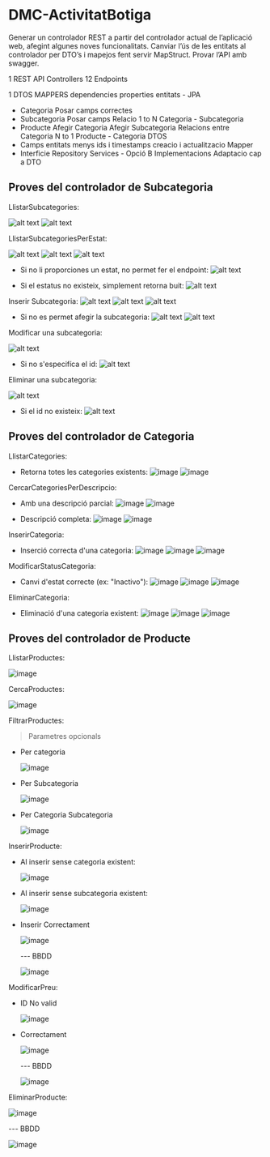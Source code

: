 ﻿# DMC-ActivitatBotiga

Generar un controlador REST a partir del controlador actual de l’aplicació web, afegint algunes noves funcionalitats.
Canviar l’ús de les entitats al controlador per DTO’s i mapejos fent servir MapStruct.
Provar l’API amb swagger.

1 REST API
Controllers
12 Endpoints

1 DTOS MAPPERS
dependencies
properties
entitats - JPA

- Categoria
  Posar camps correctes
- Subcategoria
  Posar camps
  Relacio
  1 to N Categoria - Subcategoria
- Producte
  Afegir Categoria
  Afegir Subcategoria
  Relacions entre Categoria
  N to 1 Producte - Categoria
  DTOS
- Camps entitats menys ids i timestamps creacio i actualitzacio
  Mapper
- Interficie
  Repository
  Services - Opció B
  Implementacions
  Adaptacio cap a DTO

## Proves del controlador de Subcategoria

LlistarSubcategories:

![alt text](image.png)
![alt text](image-1.png)

LlistarSubcategoriesPerEstat:

![alt text](image-3.png)
![alt text](image-4.png)
![alt text](image-5.png)

- Si no li proporciones un estat, no permet fer el endpoint:
  ![alt text](image-2.png)

- Si el estatus no existeix, simplement retorna buit:
  ![alt text](image-6.png)

Inserir Subcategoria:
![alt text](image-7.png)
![alt text](image-8.png)
![alt text](image-9.png)

- Si no es permet afegir la subcategoria:
  ![alt text](image-10.png)
  ![alt text](image-12.png)

Modificar una subcategoria:

![alt text](image-14.png)

- Si no s'especifíca el id:
  ![alt text](image-13.png)

Eliminar una subcategoria:

![alt text](image-16.png)

- Si el id no existeix:
  ![alt text](image-15.png)

## Proves del controlador de Categoria

LlistarCategories:

- Retorna totes les categories existents:
  ![image](https://github.com/user-attachments/assets/d8601dff-2f0c-418d-bb77-1aae25ecb412)
  ![image](https://github.com/user-attachments/assets/4a23ab4e-8ff3-40b4-9bd7-064d7cb2cdba)

CercarCategoriesPerDescripcio:

- Amb una descripció parcial:
  ![image](https://github.com/user-attachments/assets/b1f000a4-3543-47e8-8ef7-3887785b8a29)
  ![image](https://github.com/user-attachments/assets/2279e2f2-fe38-4573-9ea8-529aaecdd1a4)


- Descripció completa:
  ![image](https://github.com/user-attachments/assets/30a32632-d227-45a7-ac8d-db5f04b40a2a)
  ![image](https://github.com/user-attachments/assets/c301d31a-fcce-4217-8d5b-78a4948407a1)



InserirCategoria:

- Inserció correcta d'una categoria:
  ![image](https://github.com/user-attachments/assets/e88e4a73-3b78-4cd6-9bd8-0601524b4d52)
  ![image](https://github.com/user-attachments/assets/da89d0ae-e9d7-434f-a333-2bbe2d0e9ea5)
  ![image](https://github.com/user-attachments/assets/45e3033a-537a-4d2b-80fa-8e8650b6862f)



ModificarStatusCategoria:

- Canvi d'estat correcte (ex: "Inactivo"):
  ![image](https://github.com/user-attachments/assets/212f1523-85ac-4806-9fdb-83e7eea9810a)
  ![image](https://github.com/user-attachments/assets/bfa118a2-6689-49a3-9244-4f448cb90dc3)
  ![image](https://github.com/user-attachments/assets/129840dc-535b-408a-a994-bce933a2efd0)
  


EliminarCategoria:

- Eliminació d'una categoria existent:
  ![image](https://github.com/user-attachments/assets/72d39554-f046-44e7-ba4b-4b81be95e3ea)
  ![image](https://github.com/user-attachments/assets/52bde450-0010-4254-94bd-21305181bef6)
  ![image](https://github.com/user-attachments/assets/20314b9a-4359-4c5d-9cd8-b294a15623ea)


## Proves del controlador de Producte

LlistarProductes:

![image](llistarProductes.png)

CercaProductes:

![image](cercaProductes.png)

FiltrarProductes:
> Parametres opcionals

- Per categoria
  
  ![image](filtrarPerCategoria.png)

- Per Subcategoria

  ![image](filtrarPerSubcategoria.png)

- Per Categoria Subcategoria

  ![image](subcatcat.png)

InserirProducte:

- Al inserir sense categoria existent:

  ![image](nocategoria.png)

- Al inserir sense subcategoria existent:

  ![image](nosubcat.png)

- Inserir Correctament

  ![image](insercio.png)

  --- BBDD

  ![image](insersql.png)

ModificarPreu:

- ID No valid

  ![image](novalidid.png)

- Correctament

  ![image](modificacio.png)

  --- BBDD

  ![image](modisql.png)

EliminarProducte:

  ![image](eliminar.png)

  --- BBDD

  ![image](eliminarsql.png)